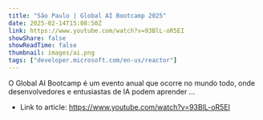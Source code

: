 ```yaml
---
title: "São Paulo | Global AI Bootcamp 2025"
date: 2025-02-14T15:08:50Z
link: https://www.youtube.com/watch?v=93BlL-oR5EI
showShare: false
showReadTime: false
thumbnail: images/ai.png
tags: ["developer.microsoft.com/en-us/reactor"]
---
```

O Global AI Bootcamp é um evento anual que ocorre no mundo todo, onde desenvolvedores e entusiastas de IA podem aprender ...

- Link to article: https://www.youtube.com/watch?v=93BlL-oR5EI